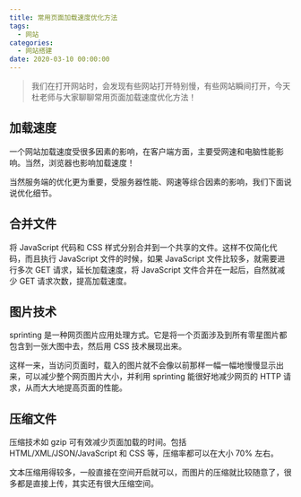 ```yaml
---
title: 常用页面加载速度优化方法
tags:
  - 网站
categories:
  - 网站搭建
date: 2020-03-10 00:00:00
---
```


> 我们在打开网站时，会发现有些网站打开特别慢，有些网站瞬间打开，今天杜老师与大家聊聊常用页面加载速度优化方法！

<!-- more -->

## 加载速度

一个网站加载速度受很多因素的影响，在客户端方面，主要受网速和电脑性能影响。当然，浏览器也影响加载速度！

当然服务端的优化更为重要，受服务器性能、网速等综合因素的影响，我们下面说说优化细节。

## 合并文件

将 JavaScript 代码和 CSS 样式分别合并到一个共享的文件。这样不仅简化代码，而且执行 JavaScript 文件的时候，如果 JavaScript 文件比较多，就需要进行多次 GET 请求，延长加载速度，将 JavaScript 文件合并在一起后，自然就减少 GET 请求次数，提高加载速度。

## 图片技术

sprinting 是一种网页图片应用处理方式。它是将一个页面涉及到所有零星图片都包含到一张大图中去，然后用 CSS 技术展现出来。

这样一来，当访问页面时，载入的图片就不会像以前那样一幅一幅地慢慢显示出来，可以减少整个网页图片大小，并利用 sprinting 能很好地减少网页的 HTTP 请求，从而大大地提高页面的性能。

## 压缩文件

压缩技术如 gzip 可有效减少页面加载的时间。包括 HTML/XML/JSON/JavaScript 和 CSS 等，压缩率都可以在大小 70% 左右。

文本压缩用得较多，一般直接在空间开启就可以，而图片的压缩就比较随意了，很多都是直接上传，其实还有很大压缩空间。
